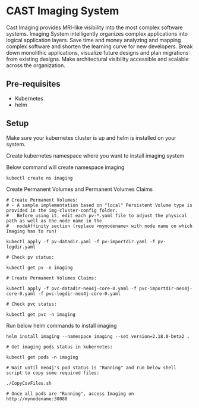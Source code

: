 # CAST Imaging System

Cast Imaging provides MRI-like visibility into the most complex software systems. Imaging System intelligently organizes complex applications into logical application layers. Save time and money analyzing and mapping complex software and shorten the learning curve for new developers. Break down monolithic applications, visualize future designs and plan migrations from existing designs. Make architectural visibility accessible and scalable across the organization.

## Pre-requisites

- Kubernetes
- helm

## Setup

Make sure your kubernetes cluster is up and helm is installed on your system.

Create kubernetes namespace where you want to install imaging system

Below command will create namespace imaging
```
kubectl create ns imaging

```

Create Permanent Volumes and Permanent Volumes Claims 
```
# Create Permanent Volumes:
# - A sample implementation based on "local" Persistent Volume type is provided in the img-cluster-config folder.
#   Before using it, edit each pv-*.yaml file to adjust the physical path as well as the node name in the
#   nodeAffinity section (replace <mynodename> with node name on which Imaging has to run)

kubectl apply -f pv-datadir.yaml -f pv-importdir.yaml -f pv-logdir.yaml

# Check pv status:

kubectl get pv -n imaging

# Create Permanent Volumes Claims:

kubectl apply -f pvc-datadir-neo4j-core-0.yaml -f pvc-importdir-neo4j-core-0.yaml -f pvc-logdir-neo4j-core-0.yaml

# Check pvc status:

kubectl get pvc -n imaging
```

Run below helm commands to install imaging
```
helm install imaging --namespace imaging --set version=2.18.0-beta2 .

# Get imaging pods status in kubernetes:

kubectl get pods -n imaging

# Wait until neo4j's pod status is "Running" and run below shell script to copy some required files:

./CopyCsvFiles.sh 

# Once all pods are "Running", access Imaging on http://mynodename:30080
```

